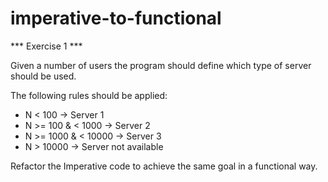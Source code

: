 imperative-to-functional
========================

*** Exercise 1 ***

Given a number of users the program should define which type of server should be used.

The following rules should be applied:
  *   N < 100               -> Server 1
  *   N >= 100 & < 1000     -> Server 2
  *   N >= 1000 & < 10000   -> Server 3
  *   N > 10000             -> Server not available

Refactor the Imperative code to achieve the same goal in a functional way.

